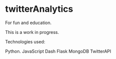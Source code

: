 # twitterAnalytics
For fun and education. 

This is a work in progress. 

Technologies used:

Python.
JavaScript
Dash
Flask
MongoDB
TwitterAPI
